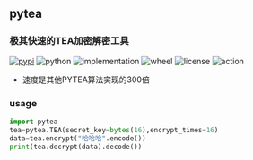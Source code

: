 ## pytea
### 极其快速的TEA加密解密工具

[![pypi](https://img.shields.io/pypi/v/pytea2.svg)](https://pypi.org/project/pytea2/) 
![python](https://img.shields.io/pypi/pyversions/pytea2)
![implementation](https://img.shields.io/pypi/implementation/pytea2)
![wheel](https://img.shields.io/pypi/wheel/pytea2)
![license](https://img.shields.io/github/license/synodriver/pytea.svg)
![action](https://img.shields.io/github/workflow/status/synodriver/pytea/run%20unitest)

- 速度是其他PYTEA算法实现的300倍

### usage
```python
import pytea
tea=pytea.TEA(secret_key=bytes(16),encrypt_times=16)
data=tea.encrypt("哈哈哈".encode())
print(tea.decrypt(data).decode())
```
